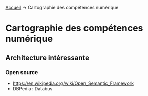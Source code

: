 [Accueil](../) &rarr; Cartographie des compétences numérique

# Cartographie des compétences numérique

## Architecture intéressante

### Open source
- https://en.wikipedia.org/wiki/Open_Semantic_Framework
- DBPedia : Databus
